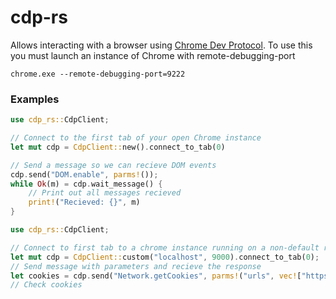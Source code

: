 # cdp-rs
Allows interacting with a browser using [Chrome Dev Protocol](https://chromedevtools.github.io/devtools-protocol/).
To use this you must launch an instance of Chrome with remote-debugging-port
```
chrome.exe --remote-debugging-port=9222
```

### Examples
```rust
use cdp_rs::CdpClient;

// Connect to the first tab of your open Chrome instance
let mut cdp = CdpClient::new().connect_to_tab(0)

// Send a message so we can recieve DOM events
cdp.send("DOM.enable", parms!());
while Ok(m) = cdp.wait_message() {
    // Print out all messages recieved
    print!("Recieved: {}", m)
}
```

```rust
use cdp_rs::CdpClient;

// Connect to first tab to a chrome instance running on a non-default remote-debugging-port
let mut cdp = CdpClient::custom("localhost", 9000).connect_to_tab(0);
// Send message with parameters and recieve the response
let cookies = cdp.send("Network.getCookies", parms!("urls", vec!["https://www.google.com"]))?;
// Check cookies
```